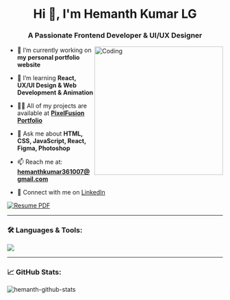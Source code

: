 <h1 align="center">Hi 👋, I'm Hemanth Kumar LG</h1>
<h3 align="center">A Passionate Frontend Developer & UI/UX Designer</h3>

<img align="right" alt="Coding" width="300" src="https://cdn.dribbble.com/users/1162077/screenshots/3848914/programmer.gif">

- 🔭 I’m currently working on **my personal portfolio website**

- 🌱 I’m learning **React, UX/UI Design & Web Development & Animation**

- 👨‍💻 All of my projects are available at **[PixelFusion Portfolio](#)** <!-- Add your portfolio link here -->

- 💬 Ask me about **HTML, CSS, JavaScript, React, Figma, Photoshop**

- 📫 Reach me at: **hemanthkumar361007@gmail.com**

- 📄 Connect with me on [LinkedIn](https://www.linkedin.com/in/hemanth-kumar-lg-bb9b83342/)

[![Resume PDF](https://img.shields.io/badge/Download-Resume-blue?style=for-the-badge&logo=adobe-acrobat-reader)](Hemanth_resume.docx)

---

### 🛠️ Languages & Tools:

<p align="left">
  <img src="https://skillicons.dev/icons?i=html,css,js,react,figma,photoshop,vscode" />
</p>

---

### 📈 GitHub Stats:

<p align="left">
  <img src="https://github-readme-stats.vercel.app/api?username=HemanthKumarLG&show_icons=true&theme=radical" alt="hemanth-github-stats" />
</p>
